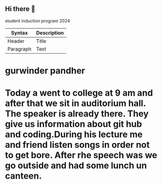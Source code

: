 ## Hi there 👋
student induction program 2024         

| Syntax | Description |
| ----------- | ----------- |
| Header | Title |
| Paragraph | Text |

# gurwinder pandher
# Today a went to college at 9 am and after that we sit in auditorium hall. The speaker is already there. They give us information about git hub and coding.During his lecture me and friend listen  songs in order not to get bore. After rhe speech was we go outside and had some  lunch un canteen. 
